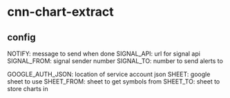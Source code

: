 # cnn-chart-extract

## config

NOTIFY: message to send when done
SIGNAL_API: url for signal api
SIGNAL_FROM: signal sender number
SIGNAL_TO: number to send alerts to

GOOGLE_AUTH_JSON: location of service account json
SHEET: google sheet to use
SHEET_FROM: sheet to get symbols from
SHEET_TO: sheet to store charts in